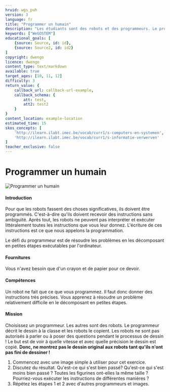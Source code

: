 ```yaml
---
hruid: wgs_puh
version: 3
language: fr
title: "Programmer un humain"
description: "Les étudiants sont des robots et des programmeurs. Le programmeur peut-il faire copier parfaitement le dessin par les robots ?"
keywords: ["WeGOSTEM"]
educational_goals: [
    {source: Source, id: id}, 
    {source: Source2, id: id2}
]
copyright: dwengo
licence: dwengo
content_type: text/markdown
available: true
target_ages: [10, 11, 12]
difficulty: 3
return_value: {
    callback_url: callback-url-example,
    callback_schema: {
        att: test,
        att2: test2
    }
}
content_location: example-location
estimated_time: 15
skos_concepts: [
    'http://ilearn.ilabt.imec.be/vocab/curr1/s-computers-en-systemen', 
    'http://ilearn.ilabt.imec.be/vocab/curr1/s-informatie-verwerven'
]
teacher_exclusive: false
---
```


# Programmer un humain

![](embed/PeeMKind.jpg "Programmer un humain")

#### Introduction
Pour que les robots fassent des choses significatives, ils doivent être programmés. C'est-à-dire qu'ils doivent recevoir des instructions sans ambiguïté. Après tout, les robots ne peuvent pas interpréter et exécuter littéralement toutes les instructions que vous leur donnez. L'écriture de ces instructions est ce que nous appelons la programmation.

Le défi du programmeur est de résoudre les problèmes en les décomposant en petites étapes exécutables par l'ordinateur.

#### Fournitures
Vous n'avez besoin que d'un crayon et de papier pour ce devoir.

#### Compétences
Un robot ne fait que ce que vous programmez. Il faut donc donner des instructions très précises. Vous apprenez à résoudre un problème relativement difficile en le décomposant en petites étapes.

#### Mission
Choisissez un programmeur. Les autres sont des robots. Le programmeur décrit le dessin à la classe et les robots le copient. Les robots ne sont pas autorisés à parler ou à poser des questions pendant le processus de dessin !
Le but est de voir à quelle vitesse et avec quelle précision le dessin est copié. **Donc, ne montrez pas le dessin original aux robots tant qu'ils n'ont pas fini de dessiner !**

1. Commencez avec une image simple à utiliser pour cet exercice.
2. Discutez du résultat. Qu'est-ce qui s'est bien passé? Qu'est-ce qui s'est moins bien passé ? Toutes les figurines ont-elles la même taille ? Pourriez-vous exécuter les instructions de différentes manières ?
3. Répétez les étapes 1 et 2 avec d'autres programmeurs et images.